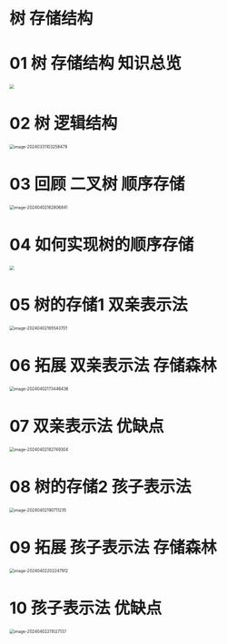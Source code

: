 # 树 存储结构



# 01 树 存储结构 知识总览

<img src="https://cvp.oss-cn-shanghai.aliyuncs.com/picgo/202403310947412.png" style="zoom:50%;" />

# 02 树 逻辑结构

<img src="https://cvp.oss-cn-shanghai.aliyuncs.com/picgo/202403311032692.png" alt="image-20240331103258479" style="zoom:50%;" />



# 03 回顾 二叉树 顺序存储

<img src="https://cvp.oss-cn-shanghai.aliyuncs.com/picgo/202404021628951.png" alt="image-20240402162806841" style="zoom:50%;" />



# 04 如何实现树的顺序存储

<img src="https://cvp.oss-cn-shanghai.aliyuncs.com/picgo/202404021700122.png" style="zoom:50%;" />



# 05 树的存储1 双亲表示法

<img src="https://cvp.oss-cn-shanghai.aliyuncs.com/picgo/202404021655806.png" alt="image-20240402165543701" style="zoom:50%;" />

# 06 拓展 双亲表示法 存储森林

<img src="https://cvp.oss-cn-shanghai.aliyuncs.com/picgo/202404021734623.png" alt="image-20240402173446436" style="zoom:50%;" />



# 07 双亲表示法 优缺点

<img src="https://cvp.oss-cn-shanghai.aliyuncs.com/picgo/202404021827480.png" alt="image-20240402182749304" style="zoom:50%;" />



# 08 树的存储2 孩子表示法

<img src="https://cvp.oss-cn-shanghai.aliyuncs.com/picgo/202404021907491.png" alt="image-20240402190711235" style="zoom:50%;" />



# 09 拓展 孩子表示法 存储森林

<img src="https://cvp.oss-cn-shanghai.aliyuncs.com/picgo/202404022022146.png" alt="image-20240402202247912" style="zoom:50%;" />

# 10 孩子表示法 优缺点

<img src="https://cvp.oss-cn-shanghai.aliyuncs.com/picgo/202404022110491.png" alt="image-20240402211027137" style="zoom:50%;" />
